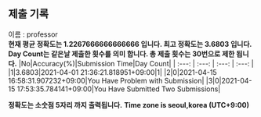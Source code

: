 


  
## 제출 기록  
이름 : professor  
**현재 평균 정확도는 1.2267666666666666 입니다. 최고 정확도는 3.6803 입니다.**  
**Day Count는 같은날 제출한 횟수를 의미 합니다. 총 제출 횟수는 30번으로 제한 됩니다.**
|No|Accuracy(%)|Submission Time|Day Count|
| :---: | :---: | :---: | :---: |
|1|3.6803|2021-04-01 21:36:21.818951+09:00|1|
|2|0|2021-04-15 16:58:31.907232+09:00|You Have Problem with Submission|
|3|0|2021-04-15 17:53:35.784141+09:00|You Have Submitted Two Submissions|


**정확도는 소숫점 5자리 까지 출력됩니다.**
**Time zone is seoul,korea (UTC+9:00)**

